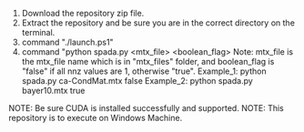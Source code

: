 1. Download the repository zip file.
2. Extract the repository and be sure you are in the correct directory on the terminal.
3. command "./launch.ps1"
4. command "python spada.py <mtx_file> <boolean_flag>
Note: mtx_file is the mtx_file name which is in "mtx_files" folder, and boolean_flag is "false" if all nnz values are 1, otherwise "true".
Example_1: python spada.py ca-CondMat.mtx false
Example_2: python spada.py bayer10.mtx true

NOTE: Be sure CUDA is installed successfully and supported.
NOTE: This repository is to execute on Windows Machine.
